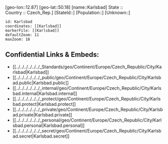 ﻿---
location: [50.18,12.87] 
mapzoom: [7,12] 
mapmarker: city 
type: City
tags:
- geo/City


SpocWebEntityId: 31312
isDeleted: false
confidential: public

---
[geo-lon::12.87] 
[geo-lat::50.18] 
[name::Karlsbad] 
State ::  
Country :: Czech_Rep.] 
[StateId::] 
[Population::] 
[Unknown::] 


```leaflet
id: Karlsbad
coordinates: [[Karlsbad]] 
markerFile: [[Karlsbad]] 
defaultZoom: 11 
maxZoom: 18
```


## Confidential Links & Embeds: 
- [[../../../../../../_Standards/geo/Continent/Europe/Czech_Republic/City/Karlsbad|Karlsbad]] 
- [[../../../../../../_public/geo/Continent/Europe/Czech_Republic/City/Karlsbad.public|Karlsbad.public]] 
- [[../../../../../../_internal/geo/Continent/Europe/Czech_Republic/City/Karlsbad.internal|Karlsbad.internal]] 
- [[../../../../../../_protect/geo/Continent/Europe/Czech_Republic/City/Karlsbad.protect|Karlsbad.protect]] 
- [[../../../../../../_private/geo/Continent/Europe/Czech_Republic/City/Karlsbad.private|Karlsbad.private]] 
- [[../../../../../../_personal/geo/Continent/Europe/Czech_Republic/City/Karlsbad.personal|Karlsbad.personal]] 
- [[../../../../../../_secret/geo/Continent/Europe/Czech_Republic/City/Karlsbad.secret|Karlsbad.secret]] 
